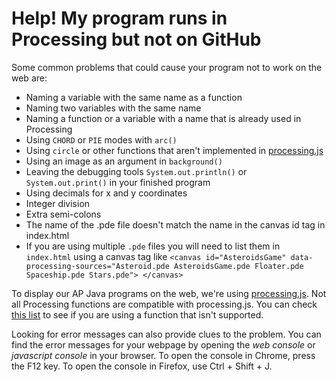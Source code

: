 # Help! My program runs in Processing but not on GitHub
Some common problems that could cause your program not to work on the web are:
- Naming a variable with the same name as a function
- Naming two variables with the same name
- Naming a function or a variable with a name that is already used in Processing
- Using `CHORD` or `PIE` modes with `arc()`
- Using `circle` or other functions that aren't implemented in [processing.js](http://processingjs.org/reference/)
- Using an image as an argument in `background()`
- Leaving the debugging tools `System.out.println()` or `System.out.print()` in your finished program
- Using decimals for x and y coordinates
- Integer division
- Extra semi-colons
- The name of the .pde file doesn't match the name in the canvas id tag in index.html
- If you are using multiple `.pde` files you will need to list them in `index.html` using a canvas tag like `<canvas id="AsteroidsGame" data-processing-sources="Asteroid.pde AsteroidsGame.pde Floater.pde Spaceship.pde Stars.pde"> </canvas>`

To display our AP Java programs on the web, we're using [processing.js](http://processingjs.org/). Not all Processing functions are compatible with processing.js. You can check [this list](http://processingjs.org/reference/) to see if you are using a function that isn't supported. 

Looking for error messages can also provide clues to the problem. You can find the error messages for your webpage by opening the *web console* or *javascript console* in your browser. To open the console in Chrome, press the F12 key. To open the console in Firefox, use Ctrl + Shift + J.

